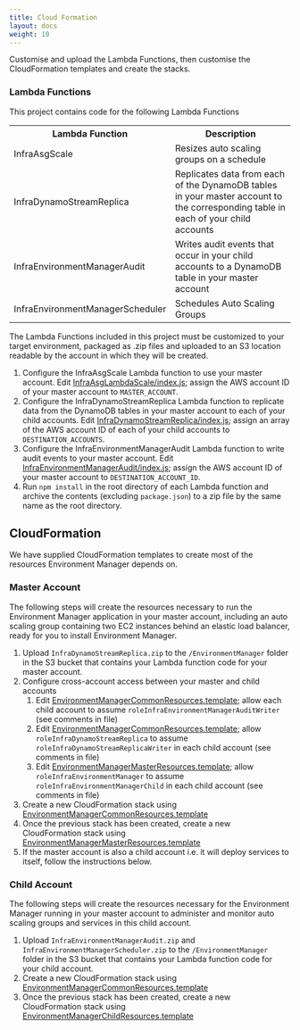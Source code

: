 ```yaml
---
title: Cloud Formation
layout: docs
weight: 10
---
```


Customise and upload the Lambda Functions, then customise the CloudFormation templates and create the stacks.

### Lambda Functions

This project contains code for the following Lambda Functions

<table>
    <tr><th>Lambda Function</th><th>Description</th></tr>
    <tr><td>InfraAsgScale</td><td>Resizes auto scaling groups on a schedule</td></tr>
    <tr><td>InfraDynamoStreamReplica</td><td>Replicates data from each of the DynamoDB tables in your master account to the corresponding table in each of your child accounts</td></tr>
    <tr><td>InfraEnvironmentManagerAudit</td><td>Writes audit events that occur in your child accounts to a DynamoDB table in your master account</td></tr>
    <tr><td>InfraEnvironmentManagerScheduler</td><td>Schedules Auto Scaling Groups</td></tr>
</table>

The Lambda Functions included in this project must be customized to your target environment, packaged as .zip files and uploaded to an S3 location readable by the account in which they will be created. 

1. Configure the InfraAsgScale Lambda function to use your master account. Edit [InfraAsgLambdaScale/index.js][InfraAsgLambdaScale/index.js]; assign the AWS account ID of your master account to `MASTER_ACCOUNT`.
1. Configure the InfraDynamoStreamReplica Lambda function to replicate data from the DynamoDB tables in your master account to each of your child accounts. Edit [InfraDynamoStreamReplica/index.js][InfraDynamoStreamReplica/index.js]; assign an array of the AWS account ID of each of your child accounts to `DESTINATION_ACCOUNTS`.
1. Configure the InfraEnvironmentManagerAudit Lambda function to write audit events to your master account. Edit [InfraEnvironmentManagerAudit/index.js][InfraEnvironmentManagerAudit/index.js]; assign the AWS account ID of your master account to `DESTINATION_ACCOUNT_ID`.
1. Run `npm install` in the root directory of each Lambda function and archive the contents (excluding `package.json`) to a zip file by the same name as the root directory.

## CloudFormation

We have supplied CloudFormation templates to create most of the resources Environment Manager depends on.

### Master Account

The following steps will create the resources necessary to run the Environment Manager application in your master account, including an auto scaling group containing two EC2 instances behind an elastic load balancer, ready for you to install Environment Manager.

1. Upload `InfraDynamoStreamReplica.zip` to the `/EnvironmentManager` folder in the S3 bucket that contains your Lambda function code for your master account.
1. Configure cross-account access between your master and child accounts
    1. Edit [EnvironmentManagerCommonResources.template][EnvironmentManagerCommonResources.template]; allow each child account to assume `roleInfraEnvironmentManagerAuditWriter` (see comments in file)
    1. Edit [EnvironmentManagerCommonResources.template][EnvironmentManagerCommonResources.template]; allow `roleInfraDynamoStreamReplica` to assume `roleInfraDynamoStreamReplicaWriter` in each child account (see comments in file)
    1. Edit [EnvironmentManagerMasterResources.template][EnvironmentManagerMasterResources.template]; allow `roleInfraEnvironmentManager` to assume `roleInfraEnvironmentManagerChild` in each child account (see comments in file)
1. Create a new CloudFormation stack using [EnvironmentManagerCommonResources.template][EnvironmentManagerCommonResources.template]
1. Once the previous stack has been created, create a new CloudFormation stack using [EnvironmentManagerMasterResources.template][EnvironmentManagerMasterResources.template]
1. If the master account is also a child account i.e. it will deploy services to itself, follow the instructions below.

### Child Account

The following steps will create the resources necessary for the Environment Manager running in your master account to administer and monitor auto scaling groups and services in this child account.

1. Upload `InfraEnvironmentManagerAudit.zip` and `InfraEnvironmentManagerScheduler.zip` to the `/EnvironmentManager` folder in the S3 bucket that contains your Lambda function code for your child account.
1. Create a new CloudFormation stack using [EnvironmentManagerCommonResources.template][EnvironmentManagerCommonResources.template]
1. Once the previous stack has been created, create a new CloudFormation stack using  [EnvironmentManagerChildResources.template][EnvironmentManagerChildResources.template]

[child]: https://github.com/trainline/environment-manager/blob/master/setup/cloudformation/EnvironmentManagerChildResources.template
[common]: https://github.com/trainline/environment-manager/blob/master/setup/cloudformation/EnvironmentManagerChildResources.template
[master]: https://github.com/trainline/environment-manager/blob/master/setup/cloudformation/EnvironmentManagerChildResources.template
[InfraAsgLambdaScale/index.js]: https://github.com/trainline/environment-manager/blob/master/lambda/InfraAsgLambdaScale/index.js
[InfraDynamoStreamReplica/index.js]: https://github.com/trainline/environment-manager/blob/master/lambda/InfraDynamoStreamReplica/index.js
[InfraEnvironmentManagerAudit/index.js]: https://github.com/trainline/environment-manager/blob/master/lambda/InfraEnvironmentManagerAudit/index.js
[EnvironmentManagerCommonResources.template]: https://github.com/trainline/environment-manager/blob/master/setup/cloudformation/EnvironmentManagerCommonResources.template
[EnvironmentManagerMasterResources.template]: https://github.com/trainline/environment-manager/blob/master/setup/cloudformation/EnvironmentManagerMasterResources.template
[EnvironmentManagerChildResources.template]: https://github.com/trainline/environment-manager/blob/master/setup/cloudformation/EnvironmentManagerChildResources.template